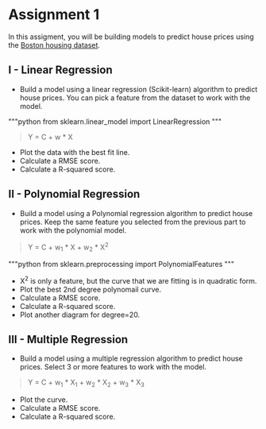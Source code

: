 # Assignment 1

In this assigment, you will be building models to predict house prices using the [Boston housing dataset](https://www.kaggle.com/vikrishnan/boston-house-prices).

## I - Linear Regression

* Build a model using a linear regression (Scikit-learn) algorithm to predict house prices. You can pick a feature from the dataset to work with the model.

"""python
from sklearn.linear_model import LinearRegression
"""

> Y = C + w * X

* Plot the data with the best fit line.
* Calculate a RMSE score.
* Calculate a R-squared score.


## II - Polynomial Regression

* Build a model using a Polynomial regression algorithm to predict house prices. Keep the same feature you selected from the previous part to work with the polynomial model. 

> Y = C + w<sub>1</sub> * X + w<sub>2</sub> * X<sup>2</sup> 

"""python
from sklearn.preprocessing import PolynomialFeatures
"""

* X<sup>2</sup> is only a feature, but the curve that we are fitting is in quadratic form.
* Plot the best 2nd degree polynomail curve.
* Calculate a RMSE score.
* Calculate a R-squared score.
* Plot another diagram for degree=20.


## III - Multiple Regression

* Build a model using a multiple regression algorithm to predict house prices. Select 3 or more features to work with the model. 

> Y = C + w<sub>1</sub> * X<sub>1</sub> + w<sub>2</sub> * X<sub>2</sub> + w<sub>3</sub> * X<sub>3</sub>

* Plot the curve.
* Calculate a RMSE score.
* Calculate a R-squared score.
